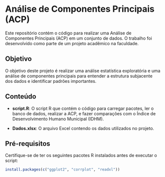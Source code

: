 # Análise de Componentes Principais (ACP)

Este repositório contém o código para realizar uma Análise de Componentes Principais (ACP) em um conjunto de dados. O trabalho foi desenvolvido como parte de um projeto acadêmico na faculdade.

## Objetivo

O objetivo deste projeto é realizar uma análise estatística exploratória e uma análise de componentes principais para entender a estrutura subjacente dos dados e identificar padrões importantes.

## Conteúdo

- **script.R**: O script R que contém o código para carregar pacotes, ler o banco de dados, realizar a ACP, e fazer comparações com o Índice de Desenvolvimento Humano Municipal (IDHM).

- **Dados.xlsx**: O arquivo Excel contendo os dados utilizados no projeto.

## Pré-requisitos

Certifique-se de ter os seguintes pacotes R instalados antes de executar o script:

```R
install.packages(c("ggplot2", "corrplot", "readxl"))

